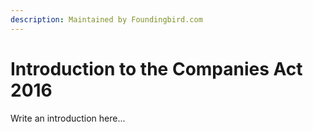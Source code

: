 ```yaml
---
description: Maintained by Foundingbird.com
---
```


# Introduction to the Companies Act 2016

Write an introduction here...



